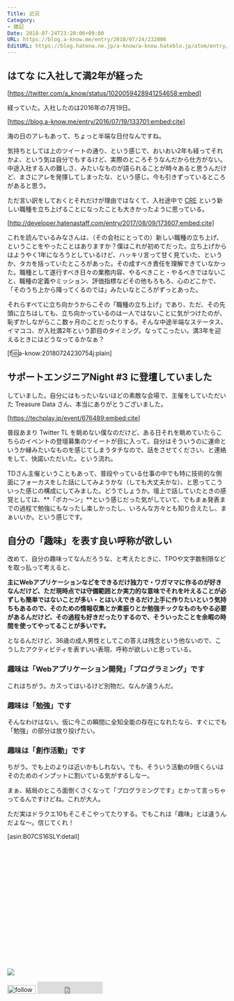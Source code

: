 ```yaml
---
Title: 近況
Category:
- 雑記
Date: 2018-07-24T23:20:06+09:00
URL: https://blog.a-know.me/entry/2018/07/24/232006
EditURL: https://blog.hatena.ne.jp/a-know/a-know.hateblo.jp/atom/entry/10257846132604224354
---
```


## はてな に入社して満2年が経った


[https://twitter.com/a_know/status/1020059428941254658:embed]



経っていた。入社したのは2016年の7月19日。



[https://blog.a-know.me/entry/2016/07/19/133701:embed:cite]



海の日のアレもあって、ちょっと半端な日付なんですね。




<!-- more -->




気持ちとしては上のツイートの通り、という感じで、おいおい2年も経ってそれかよ、という気は自分でもするけど、実際のところそうなんだから仕方がない。中途入社する人の難しさ、みたいなものが語られることが時々あると思うんだけど、まさにアレを発揮してしまったな、という感じ。今も引きずっているところがあると思う。


ただ言い訳をしておくとそれだけが理由ではなくて、入社途中で [CRE](http://hatenacorp.jp/recruit/career/cre) という新しい職種を立ち上げることになったことも大きかったように思っている。




[http://developer.hatenastaff.com/entry/2017/08/09/173607:embed:cite]




これを読んでいるみなさんは、（その会社にとっての）新しい職種の立ち上げ、ということをやったことはありますか？僕はこれが初めてだった。立ち上げからはようやく1年になろうとしているけど、ハッキリ言って甘く見ていた、というか、タカを括っていたところがあった。その成すべき責任を理解できていなかった。職種として遂行すべき日々の業務内容、やるべきこと・やるべきではないこと、職種の定義やミッション、評価指標などその他もろもろ、心のどこかで、「そのうち上から降ってくるのでは」みたいなところがずっとあった。


それらすべてに立ち向かうからこその「職種の立ち上げ」であり、ただ、その先頭に立ちはしても、立ち向かっているのは一人ではないことに気がつけたのが、恥ずかしながらここ数ヶ月のことだったりする。そんな中途半端なステータス、イマココ、が入社満2年という節目のタイミング。なってこったい。満3年を迎えるときにはどうなってるかなぁ？


[f:id:a-know:20180724230754j:plain]


## サポートエンジニアNight #3 に登壇していました
していました。自分にはもったいないほどの素敵な会場で、主催をしていただいた Treasure Data さん、本当にありがとうございました。



[https://techplay.jp/event/676489:embed:cite]




<script async class="speakerdeck-embed" data-id="ef6f3b53800d4adf99e310a5057ff740" data-ratio="1.77777777777778" src="//speakerdeck.com/assets/embed.js"></script>


普段あまり Twitter TL を眺めない僕なのだけど、ある日それを眺めていたらこちらのイベントの登壇募集のツイートが目に入って。自分はそういうのに運命というか縁みたいなものを感じてしまうタチなので、話をさせてください、と連絡をして、快諾いただいた。という流れ。


TDさん主催ということもあって、普段やっている仕事の中でも特に技術的な側面にフォーカスをした話にしてみようかな（しても大丈夫かな）、と思ってこういった感じの構成にしてみました。どうでしょうか。壇上で話していたときの感覚としては、**「ポカ～ン」**という感じだった気がしていて、でもまぁ発表までの過程で勉強にもなったし楽しかったし、いろんな方々とも知り合えたし、まぁいいか。という感じです。


## 自分の「趣味」を表す良い呼称が欲しい
改めて、自分の趣味ってなんだろうな、と考えたときに、TPOや文字数制限などを取っ払って考えると、


**主にWebアプリケーションなどをできるだけ独力で・ワガママに作るのが好きなんだけど、ただ現時点では守備範囲とか実力的な意味でそれを叶えることが必ずしも簡単ではないことが多い・とはいえできるだけ上手に作りたいという気持ちもあるので、そのための情報収集とか素振りとか勉強チックなものもやる必要があるんだけど、その過程も好きだったりするので、そういったことを余暇の時間を使ってやってることが多いです。**


となるんだけど、36歳の成人男性としてこの答えは残念という他ないので、こうしたアクティビティを表すいい表現、呼称が欲しいと思っている。

### 趣味は「Webアプリケーション開発」「プログラミング」です
これはちがう。カスってはいるけど別物だ。なんか違うんだ。

### 趣味は「勉強」です
そんなわけはない。仮に今この瞬間に全知全能の存在になれたなら、すぐにでも「勉強」の部分は放り投げたい。

### 趣味は「創作活動」です
ちがう。でも上のよりは近いかもしれない。でも、そういう活動の9倍くらいはそのためのインプットに割いている気がするしなー。


まぁ、結局のところ面倒くさくなって「プログラミングです」とかって言っちゃってるんですけどね。これが大人。


ただ実はドラクエ10もそこそこやってたりする。でもこれは「趣味」とは違うんだよな〜。信じてくれ！


[asin:B07CS16SLY:detail]


<div>
<br>
<script async src="//pagead2.googlesyndication.com/pagead/js/adsbygoogle.js"></script>
<!-- article-bottom2 -->
<ins class="adsbygoogle"
     style="display:inline-block;width:300px;height:250px"
     data-ad-client="ca-pub-3463034538369189"
     data-ad-slot="5274552934"></ins>
<script>
(adsbygoogle = window.adsbygoogle || []).push({});
</script>

<a href="https://bit.ly/grass-graph" target='blank' rel="nofollow"><img src="https://cdn-ak.f.st-hatena.com/images/fotolife/a/a-know/20170405/20170405220342.png"></a>
<br>
</div>

<div>
<a href='https://cloud.feedly.com/#subscription%2Ffeed%2Fhttp%3A%2F%2Fblog.a-know.me%2Ffeed'  target='blank'><img id='feedlyFollow' src='https://s3.feedly.com/img/follows/feedly-follow-rectangle-volume-small_2x.png' alt='follow us in feedly' width='65' height='20'></a>



<iframe src="https://blog.hatena.ne.jp/a-know/a-know.hateblo.jp/subscribe/iframe" allowtransparency="true" frameborder="0" scrolling="no" width="150" height="28"></iframe>
</div>


<script src="https://moshi-moshi.moshimo.works/moshimoshi/a_know_blog/2018-07-24-232006?title=%e8%bf%91%e6%b3%81"></script>
